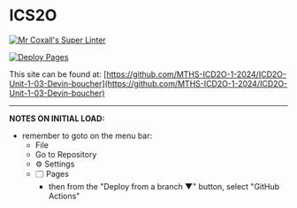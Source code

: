 # ICS2O

[![Mr Coxall's Super Linter](https://github.com/MTHS-ICD2O-1-2024/ICD2O-Unit-1-03-Devin-boucher/workflows/Mr%20Coxall's%20Super%20Linter/badge.svg)](https://github.com/<OWNER>/<REPOSITORY>/actions)

[![Deploy Pages](https://github.com/MTHS-ICD2O-1-2024/ICD2O-Unit-1-03-Devin-boucher/workflows/Deploy%20Pages/badge.svg)](https://github.com/MTHS-ICD2O-1-2024/ICD2O-Unit-1-03-Devin-boucher/actions)

This site can be found at: [https://github.com/MTHS-ICD2O-1-2024/ICD2O-Unit-1-03-Devin-boucher](https://github.com/MTHS-ICD2O-1-2024/ICD2O-Unit-1-03-Devin-boucher)

---

**NOTES ON INITIAL LOAD:**
- remember to goto on the menu bar:
  - File
  - Go to Repository
  - ⚙ Settings
  - 🗔 Pages
    - then from the "Deploy from a branch ▼" button, select "GitHub Actions"
